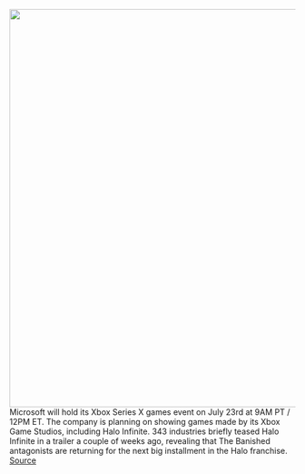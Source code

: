 <img src='https://cdn.vox-cdn.com/thumbor/W7vVNN1K05-dDCeAML-hxsA9ZO0=/0x0:1920x1080/1200x800/filters:focal(807x387:1113x693)/cdn.vox-cdn.com/uploads/chorus_image/image/67021130/XboxSeriesXTech_Inline1.0.jpg' width='700px' /><br/>
Microsoft will hold its Xbox Series X games event on July 23rd at 9AM PT / 12PM ET. The company is planning on showing games made by its Xbox Game Studios, including Halo Infinite. 343 industries briefly teased Halo Infinite in a trailer a couple of weeks ago, revealing that The Banished antagonists are returning for the next big installment in the Halo franchise.
<a href='https://www.theverge.com/2020/7/6/21302523/microsoft-xbox-series-x-games-event-stream-date'> Source <a/>